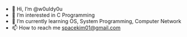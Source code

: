 - 👋 Hi, I’m @w0uldy0u
- 👀 I’m interested in C Programming
- 🌱 I’m currently learning OS, System Programming, Computer Network
- 📫 How to reach me spacekim01@gmail.com

<!---
w0uldy0u/w0uldy0u is a ✨ special ✨ repository because its `README.md` (this file) appears on your GitHub profile.
You can click the Preview link to take a look at your changes.
--->
